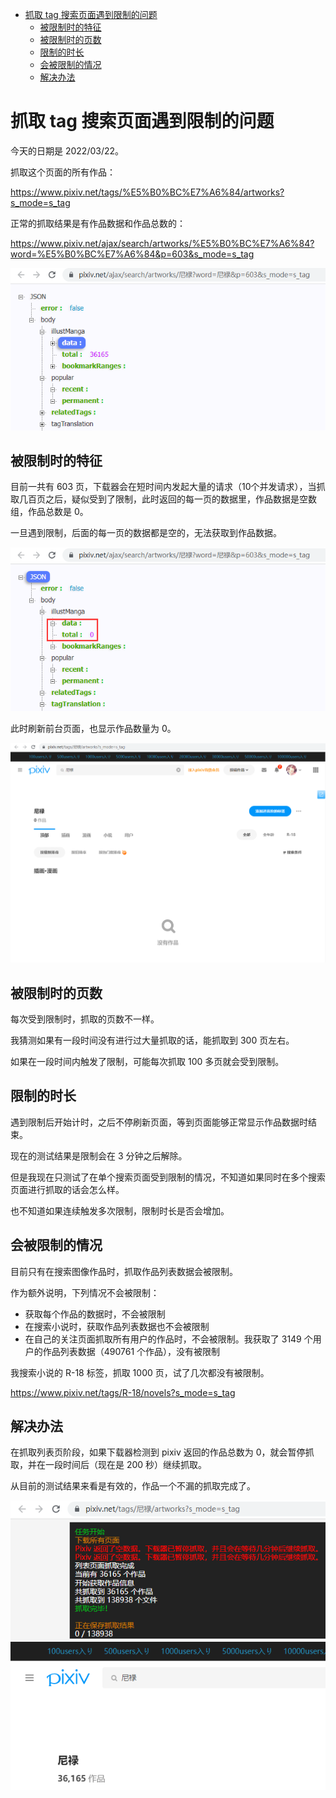 - [抓取 tag 搜索页面遇到限制的问题](#抓取-tag-搜索页面遇到限制的问题)
  - [被限制时的特征](#被限制时的特征)
  - [被限制时的页数](#被限制时的页数)
  - [限制的时长](#限制的时长)
  - [会被限制的情况](#会被限制的情况)
  - [解决办法](#解决办法)

# 抓取 tag 搜索页面遇到限制的问题

今天的日期是 2022/03/22。

抓取这个页面的所有作品：

https://www.pixiv.net/tags/%E5%B0%BC%E7%A6%84/artworks?s_mode=s_tag

正常的抓取结果是有作品数据和作品总数的：

https://www.pixiv.net/ajax/search/artworks/%E5%B0%BC%E7%A6%84?word=%E5%B0%BC%E7%A6%84&p=603&s_mode=s_tag

![](./20220322083238.png)

## 被限制时的特征

目前一共有 603 页，下载器会在短时间内发起大量的请求（10个并发请求），当抓取几百页之后，疑似受到了限制，此时返回的每一页的数据里，作品数据是空数组，作品总数是 0。

一旦遇到限制，后面的每一页的数据都是空的，无法获取到作品数据。

![](./20220322083057.png)

此时刷新前台页面，也显示作品数量为 0。

![](./20220322083130.png)

## 被限制时的页数

每次受到限制时，抓取的页数不一样。

我猜测如果有一段时间没有进行过大量抓取的话，能抓取到 300 页左右。

如果在一段时间内触发了限制，可能每次抓取 100 多页就会受到限制。

## 限制的时长

遇到限制后开始计时，之后不停刷新页面，等到页面能够正常显示作品数据时结束。

现在的测试结果是限制会在 3 分钟之后解除。

但是我现在只测试了在单个搜索页面受到限制的情况，不知道如果同时在多个搜索页面进行抓取的话会怎么样。

也不知道如果连续触发多次限制，限制时长是否会增加。

## 会被限制的情况

目前只有在搜索图像作品时，抓取作品列表数据会被限制。

作为额外说明，下列情况不会被限制：

- 获取每个作品的数据时，不会被限制
- 在搜索小说时，获取作品列表数据也不会被限制
- 在自己的关注页面抓取所有用户的作品时，不会被限制。我获取了 3149 个用户的作品列表数据（490761 个作品），没有被限制

我搜索小说的 R-18 标签，抓取 1000 页，试了几次都没有被限制。

https://www.pixiv.net/tags/R-18/novels?s_mode=s_tag

## 解决办法

在抓取列表页阶段，如果下载器检测到 pixiv 返回的作品总数为 0，就会暂停抓取，并在一段时间后（现在是 200 秒）继续抓取。

从目前的测试结果来看是有效的，作品一个不漏的抓取完成了。

![](./20220322102908.png)

